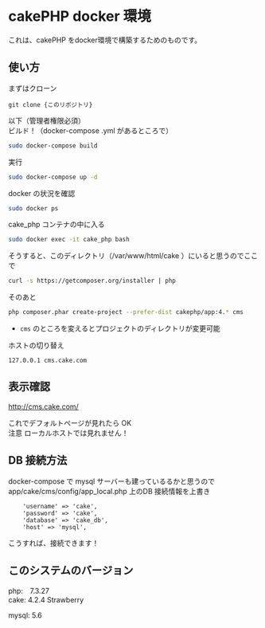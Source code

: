 # cakePHP docker 環境

これは、cakePHP をdocker環境で構築するためのものです。

## 使い方

まずはクローン

```
git clone {このリポジトリ}
```

以下（管理者権限必須）  
ビルド！（docker-compose .yml があるところで）

```bash
sudo docker-compose build
```

実行

```bash
sudo docker-compose up -d
```

docker の状況を確認

```bash
sudo docker ps
```

cake_php コンテナの中に入る

```bash
sudo docker exec -it cake_php bash
```

そうすると、このディレクトリ（/var/www/html/cake ）にいると思うのでここで

```bash
curl -s https://getcomposer.org/installer | php
```

そのあと

```bash
php composer.phar create-project --prefer-dist cakephp/app:4.* cms
```

* `cms` のところを変えるとプロジェクトのディレクトリが変更可能

ホストの切り替え

```hosts
127.0.0.1 cms.cake.com
```

## 表示確認

http://cms.cake.com/

これでデフォルトページが見れたら OK  
注意 ローカルホストでは見れません！

## DB 接続方法

docker-compose で mysql サーバーも建っているるかと思うので app/cake/cms/config/app_local.php 上のDB 接続情報を上書き

```
    'username' => 'cake',
    'password' => 'cake',
    'database' => 'cake_db',
    'host' => 'mysql',
```
こうすれば、接続できます！

## このシステムのバージョン
php:　7.3.27  
cake: 4.2.4 Strawberry

mysql: 5.6

